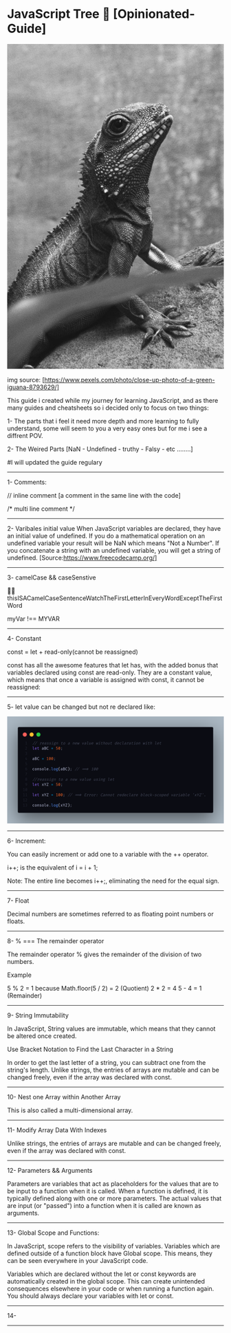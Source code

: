 # JavaScript Tree 🌳 [Opinionated-Guide]

![](/assets/pexels-luci-8793629-modified.jpg)

img source: [https://www.pexels.com/photo/close-up-photo-of-a-green-iguana-8793629/]

This guide i created while my journey for learning JavaScript, and as there many guides and cheatsheets so i decided only to focus on two things:

1- The parts that i feel it need more depth and more learning to fully understand, some will seem to you a very easy ones but for me i see a diffrent POV.

2- The Weired Parts [NaN - Undefined - truthy - Falsy - etc ........]

#I will updated the guide regulary 

---

1- Comments:

// inline comment [a comment in the same line with the code]

/* multi
       line
           comment */
           
---

2- Varibales initial value
When JavaScript variables are declared, they have an initial value of undefined. If you do a mathematical operation on an undefined variable your result will be NaN which means "Not a Number". If you concatenate a string with an undefined variable, you will get a string of undefined. [Source:https://www.freecodecamp.org/]

---

3- camelCase && caseSenstive

🐫🐪 thisISACamelCaseSentenceWatchTheFirstLetterInEveryWordExceptTheFirstWord

 myVar !== MYVAR

---

4- Constant

const = let + read-only(cannot be reassigned)

const has all the awesome features that let has, with the added bonus that variables declared using const are read-only. They are a constant value, which means that once a variable is assigned with const, it cannot be reassigned:

---

5- let value can be changed but not re declared like:

![](/assets/let-reassign.png)

---

6- Increment:

You can easily increment or add one to a variable with the ++ operator.

i++;  is the equivalent of  i = i + 1;

Note: The entire line becomes i++;, eliminating the need for the equal sign.

---

7- Float

Decimal numbers are sometimes referred to as floating point numbers or floats.

---

8-  % === The remainder operator

The remainder operator % gives the remainder of the division of two numbers.

Example

5 % 2 = 1 because
Math.floor(5 / 2) = 2 (Quotient)
2 * 2 = 4
5 - 4 = 1 (Remainder)

---

9- String Immutability


In JavaScript, String values are immutable, which means that they cannot be altered once created.

Use Bracket Notation to Find the Last Character in a String

In order to get the last letter of a string, you can subtract one from the string's length.
Unlike strings, the entries of arrays are mutable and can be changed freely, even if the array was declared with const.

---

10- Nest one Array within Another Array

This is also called a multi-dimensional array.


---

11- Modify Array Data With Indexes

Unlike strings, the entries of arrays are mutable and can be changed freely, even if the array was declared with const.

---

12- Parameters && Arguments

Parameters are variables that act as placeholders for the values that are to be input to a function when it is called. When a function is defined, it is typically defined along with one or more parameters. The actual values that are input (or "passed") into a function when it is called are known as arguments.

---

13- Global Scope and Functions:

In JavaScript, scope refers to the visibility of variables. Variables which are defined outside of a function block have Global scope. This means, they can be seen everywhere in your JavaScript code.

Variables which are declared without the let or const keywords are automatically created in the global scope. This can create unintended consequences elsewhere in your code or when running a function again. You should always declare your variables with let or const.

---

14-


---

